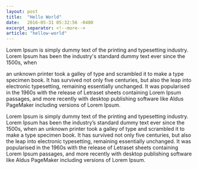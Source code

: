 ```yaml
---
layout: post
title:  "Hello World"
date:   2016-05-31 05:32:56 -0400
excerpt_separator: <!--more-->
article: "hellow-world"
---
```


Lorem Ipsum is simply dummy text of the printing and typesetting industry. Lorem Ipsum has been the industry's standard dummy text ever since the 1500s, when
<!--more-->
an unknown printer took a galley of type and scrambled it to make a type specimen book. It has survived not only five centuries, but also the leap into electronic typesetting, remaining essentially unchanged. It was popularised in the 1960s with the release of Letraset sheets containing Lorem Ipsum passages, and more recently with desktop publishing software like Aldus PageMaker including versions of Lorem Ipsum.

Lorem Ipsum is simply dummy text of the printing and typesetting industry. Lorem Ipsum has been the industry’s standard dummy text ever since the 1500s, when an unknown printer took a galley of type and scrambled it to make a type specimen book. It has survived not only five centuries, but also the leap into electronic typesetting, remaining essentially unchanged. It was popularised in the 1960s with the release of Letraset sheets containing Lorem Ipsum passages, and more recently with desktop publishing software like Aldus PageMaker including versions of Lorem Ipsum.
